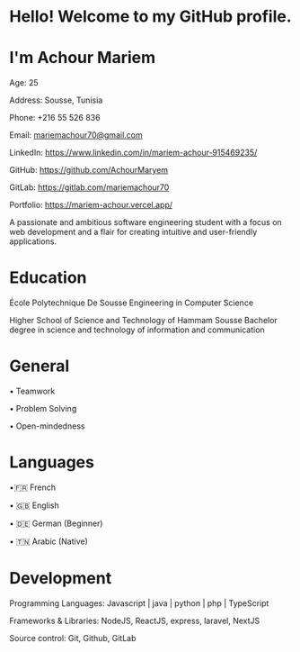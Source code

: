 # Hello! Welcome to my GitHub profile.
# I'm Achour Mariem 

Age: 25


Address: Sousse, Tunisia

Phone: +216 55 526 836


Email: mariemachour70@gmail.com


LinkedIn: https://www.linkedin.com/in/mariem-achour-915469235/


GitHub: https://github.com/AchourMaryem


GitLab: https://gitlab.com/mariemachour70


Portfolio: https://mariem-achour.vercel.app/



 A passionate and ambitious software engineering student with a focus on web development and a flair for creating intuitive and user-friendly applications.

 

# Education


École Polytechnique De Sousse Engineering in Computer Science


Higher School of Science and Technology of Hammam Sousse Bachelor degree in science and technology of information and communication



# General

• Teamwork 

• Problem Solving

• Open-mindedness

# Languages


•🇫🇷 French 

• 🇬🇧 English

• 🇩🇪 German (Beginner) 

• 🇹🇳 Arabic (Native)



# Development


 Programming Languages: Javascript | java | python | php | TypeScript 


 Frameworks & Libraries: NodeJS, ReactJS, express, laravel, NextJS

   
  Source control: Git, Github, GitLab

   


   
